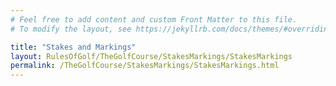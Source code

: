 ```yaml
---
# Feel free to add content and custom Front Matter to this file.
# To modify the layout, see https://jekyllrb.com/docs/themes/#overriding-theme-defaults

title: "Stakes and Markings"
layout: RulesOfGolf/TheGolfCourse/StakesMarkings/StakesMarkings
permalink: /TheGolfCourse/StakesMarkings/StakesMarkings.html
---
```

